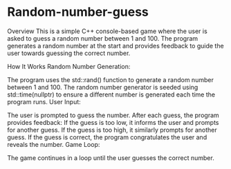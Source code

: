 # Random-number-guess
Overview
This is a simple C++ console-based game where the user is asked to guess a random number between 1 and 100. The program generates a random number at the start and provides feedback to guide the user towards guessing the correct number.

How It Works
Random Number Generation:

The program uses the std::rand() function to generate a random number between 1 and 100.
The random number generator is seeded using std::time(nullptr) to ensure a different number is generated each time the program runs.
User Input:

The user is prompted to guess the number.
After each guess, the program provides feedback:
If the guess is too low, it informs the user and prompts for another guess.
If the guess is too high, it similarly prompts for another guess.
If the guess is correct, the program congratulates the user and reveals the number.
Game Loop:

The game continues in a loop until the user guesses the correct number.
